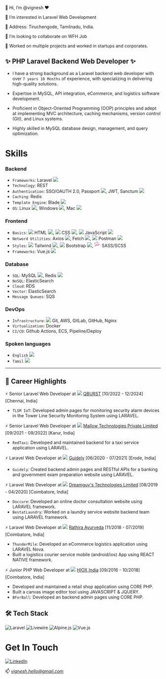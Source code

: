 👋 Hi, I’m @vignesh ❤

👀 I’m interested in Laravel Web Development

🌱 Address: Tiruchengode, Tamilnadu, India.

💞️ I’m looking to collaborate on WFH Job

🚀 Worked on multiple projects and worked in startups and corporates. 

## ✨ PHP Laravel Backend Web Developer ✨

- I have a strong background as a Laravel backend web developer with over `7 years 10 Months` of experience, with specializing in delivering high-quality solutions.
  
- Expertise in MySQL, API integration, eCommerce, and logistics software development.

- Proficient in Object-Oriented Programming (OOP) principles and adept at implementing MVC architecture, caching mechanisms, version control (Git), and Linux systems.

- Highly skilled in MySQL database design, management, and query optimization.

# Skills

### Backend
- `Frameworks`: Laravel ![](https://geps.dev/progress/80)
- `Technology`: REST
- `Authentication`: SSO/OAUTH 2.0, Passport ![](https://geps.dev/progress/80), JWT, Sanctum ![](https://geps.dev/progress/80)
- `Caching`: Redis
- `Template Engine`: Blade ![](https://geps.dev/progress/90)
- `OS`: Linux ![](https://geps.dev/progress/70), Windows ![](https://geps.dev/progress/80), Mac ![](https://geps.dev/progress/70)

### Frontend
- `Basics`: <img src="https://cdn.jsdelivr.net/gh/devicons/devicon/icons/html5/html5-original.svg" width="20"> HTML ![](https://geps.dev/progress/90), <img src="https://cdn.jsdelivr.net/gh/devicons/devicon/icons/css3/css3-plain.svg" width="20"> CSS ![](https://geps.dev/progress/90), <img src="https://cdn.jsdelivr.net/gh/devicons/devicon/icons/javascript/javascript-original.svg" width="20"> JavaScript ![](https://geps.dev/progress/80)
- `Netword Utilities`: Axios ![](https://geps.dev/progress/80), Fetch ![](https://geps.dev/progress/80), <img src="https://www.vectorlogo.zone/logos/getpostman/getpostman-icon.svg" width="20"/> Postman ![](https://geps.dev/progress/70)
- `Styles`: <img src="https://www.vectorlogo.zone/logos/tailwindcss/tailwindcss-icon.svg" width="20"> Tailwind ![](https://geps.dev/progress/60), <img src="https://cdn.jsdelivr.net/gh/devicons/devicon/icons/bootstrap/bootstrap-plain.svg" width="20"> Bootstrap ![](https://geps.dev/progress/70), <img src="https://raw.githubusercontent.com/devicons/devicon/master/icons/sass/sass-original.svg" width="20"> SASS/SCSS
- `Frameworks`: Vue.js ![](https://geps.dev/progress/20)

### Database
- `SQL`: MySQL ![](https://geps.dev/progress/80), Redis ![](https://geps.dev/progress/70)
- `NoSQL`: ElasticSearch
- `Cloud`: RDS
- `Vector`: ElasticSearch
- `Message Queues`: SQS

### DevOps
- `Infrastructure`: <img src="https://cdn.jsdelivr.net/gh/devicons/devicon/icons/git/git-plain.svg" width="20"> Git, AWS, GitLab, GitHub, Nginx
- `Virtualization`: Docker
- `CI/CD`: Github Actions, ECS, Pipeline/Deploy

### Spoken languages
- `English` ![](https://geps.dev/progress/80)
- `Tamil` ![](https://geps.dev/progress/100)

---

## 💼 Career Highlights

⚡ Senior Laravel Web Developer at <img src="https://media.licdn.com/dms/image/v2/C510BAQHO5lgpq-KY8w/company-logo_200_200/company-logo_200_200/0/1630568855860/qburst_logo?e=1743033600&v=beta&t=wcUPTe-ic4FTEy-mjSpsGmNqxCUMP_8BPIBzYsZQ7H8" width="25" /> [QBURST](https://www.qburst.com/en-in/) [10/2022 - 12/2024] [Chennai, India]
- `TLSM IoT`: Developed admin pages for monitoring security alarm devices in the Tower Line Security Monitoring System using LARAVEL.

⚡ Senior Laravel Web Developer at <img src="https://encrypted-tbn0.gstatic.com/images?q=tbn:ANd9GcQmBkuJNQGrzMZPZytQSCUB3ya1mfmKRd9Osw&s" width="50" /> [Mallow Technologies Private Limited](https://mallow-tech.com/) [09/2021 - 09/2022] [Karur, India]
- `RedTaxi`: Developed and maintained backend for a taxi service application using LARAVEL.

⚡ Laravel Web Developer at <img src="https://media.licdn.com/dms/image/v2/C4D0BAQHhL476k_RELw/company-logo_200_200/company-logo_200_200/0/1630580488178?e=1743033600&v=beta&t=zKC1eAYs3o24llqEp3pmqkVxU_yKyo2gUowPD5NlT0U" width="25" /> [Guidely](https://guidely.in/) [06/2020 - 07/2021] [Erode, India]
- `Guidely`: Created backend admin pages and RESTful APIs for a banking and government exam preparation website using LARAVEL.

⚡ Laravel Web Developer at <img src="https://superbcompanies.com/_next/image/?url=https%3A%2F%2Fsuperbcompanies.s3.eu-central-1.amazonaws.com%2Fimages%2Fcompanies%2Flogos%2F1ab48fc0-d869-11ed-9755-0bc15af4f22d.jpg&w=192&q=75" width="20" /> [Dreamguy's Technologies Limited](https://dreamstechnologies.com/) [08/2019 - 04/2020] [Coimbatore, India]
- `Doccure`: Developed an online doctor consultation website using LARAVEL framework.
- `BestatLaundry`: Worked on a laundry service website backend team using LARAVEL framework.

⚡ Laravel Web Developer at <img src="https://encrypted-tbn0.gstatic.com/images?q=tbn:ANd9GcQCKNlZ1rM5_bGoxNRwHhxiA9wfAdYn8pCsNA&s" width="50" /> [Rathira Ayurveda](https://www.rathiraayurveda.com/) [11/2018 - 07/2019] [Coimbatore, India]
- `ThunderMile`: Developed an eCommerce logistics application using LARAVEL Nova.
- Built a logistics courier service mobile (android/ios) App using REACT NATIVE framework.

⚡ Junior PHP Web Developer at <img src="https://images.g2crowd.com/uploads/product/image/social_landscape/social_landscape_65423d6df2c87714e5e52703627c155a/hiox-india.png" width="50"/> [HIOX India](https://www.hioxindia.com/) [09/2016 - 10/2018] [Coimbatore, India]
- Developed and maintained a retail shop application using CORE PHP.
- Built a canvas image editor tool using JAVASCRIPT & JQUERY.
- `BForBall`: Developed an backend admin pages using CORE PHP.

## 🛠️ Tech Stack
![Laravel](https://img.shields.io/badge/Laravel-%23FF2D20.svg?style=for-the-badge&logo=laravel&logoColor=white) ![Livewire](https://img.shields.io/badge/Livewire-%23DA558C.svg?style=for-the-badge&logo=livewire&logoColor=white) ![Alpine.js](https://img.shields.io/badge/Alpine.js-%2377C1D2.svg?style=for-the-badge&logo=alpine.js&logoColor=white) ![Vue.js](https://img.shields.io/badge/Vue.js-%233FB27F.svg?style=for-the-badge&logo=vue.js&logoColor=white)

# Get In Touch
[![LinkedIn](https://img.shields.io/badge/LinkedIn-0077B5?style=for-the-badge&logo=linkedin&logoColor=white)](https://www.linkedin.com/in/vignesh-venkatachalam-1bb763aa/)

📫 *vignesh.hello@gmail.com*
